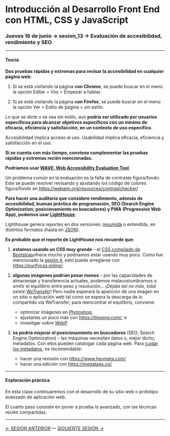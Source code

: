 # Introducción al Desarrollo Front End con HTML, CSS y JavaScript

### Jueves 16 de junio → sesion_13 → Evaluación de accesibilidad, rendimiento y SEO

- - - - - - -

#### Teoría

**Dos pruebas rápidas y extremas para revisar la accesibilidad en cualquier página web:**

1. Si se está visitando la página **con Chrome**, se puede buscar en el menú la opción Editar > Voz > Empezar a hablar.

2. Si se está visitando la página **con Firefox**, se puede buscar en el menú la opción Ver > Estilo de página > sin estilo.

Lo que se dicte o se vea sin estilo, aun **podría ser utilizado por usuarios específicos para alcanzar objetivos específicos con un mínimo de eficacia, eficiencia y satisfacción, en un contexto de uso específico**.

Accesibilidad implica acceso al uso. Usabilidad implica eficacia, eficiencia y satisfacción en el uso.

**Si se cuenta con más tiempo, conviene complementar las pruebas rápidas y extremas recién mencionadas.** 

**Podríamos usar [WAVE: Web Accessibility Evaluation Tool](https://wave.webaim.org/)**.

Un problema común en la evaluación es la falta de contraste figura/fondo. Este se puede resolver revisando y ajustando los código de colores figura/fondo en https://webaim.org/resources/contrastchecker/

**Para hacer una auditoría que considere rendimiento, además de accesibilidad, buenas práctica de programación, SEO (Search Engine Optimization; posicionamiento en buscadores) y PWA (Progressive Web App), podemos usar [LightHouse](https://developers.google.com/web/tools/lighthouse?hl=es)**.

Lighthouse genera reportes en dos versiones: [resumida](https://github.com/profesorfaco/infografia/tree/main/clase-5/reportes) o extendida, en distintos formatos (hasta en [JSON](https://www.json.org/json-es.html)).

**Es probable que el reporte de LightHouse nos recuerde que**:

1. **estamos usando un CSS muy grande** – el [CSS compilado de Bootstrap](https://cdn.jsdelivr.net/npm/bootstrap@5.1.3/dist/css/bootstrap.css)ofrece mucho y podríamos estar usando muy poco. Como fue mencionado la [sesión 4](https://github.com/profesorfaco/front-end/tree/main/sesion_04), esto puede arreglarse con https://purifycss.online/

2. **algunas imágenes podrían pesar menos** – por las capacidades de almacenaje y transferencia actuales, podemos malacostumbrarnos a omitir el equilibrio entre peso y resolución… *¡Déjala así no más, total existe [WeTransfer](https://wetransfer.com/)!* Pero nadie esperará la aparición de una imagen en un sitio o aplicación web tal como se espera la descarga de lo compartido vía WeTransfer; para reencontrar el equilibrio, conviene: 
   
    - optimizar imágenes en [Photoshop](https://helpx.adobe.com/es/photoshop-elements/using/optimizing-images.html);
    - ajustarlas un poco más con https://tinypng.com/; e 
    - investigar sobre [WebP](https://developers.google.com/speed/webp)

3. **se podría mejorar el posicionamiento en buscadores** (SEO; Search Engine Optimization) – las máquinas necesitan datos o, mejor dicho, metadatos. Con ellos pueden catalogar cada página web. Para [cuidar los metadatos](https://developers.google.com/search/docs/advanced/crawling/special-tags?hl=es), es recomendable:

    - hacer una revisión con https://www.heymeta.com/
    - hacer una edición con https://megatags.co/

- - - - - - -

#### Exploración práctica

En esta clase continuaremos con el desarrollo de su sitio web o prototipo avanzado de aplicación web.

El cuarto paso consiste en poner a prueba lo avanzado, con las técnicas recién compartidas.

- - - - - - - 

###### [← SESIÓN ANTERIOR](https://github.com/profesorfaco/front-end/tree/main/sesion_12) — [SIGUIENTE SESIÓN →](https://github.com/profesorfaco/front-end/tree/main/sesion_15)

